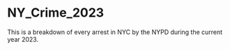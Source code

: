 # NY_Crime_2023
This is a breakdown of every arrest in NYC by the NYPD during the current year 2023.
